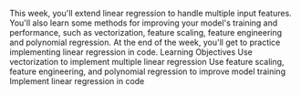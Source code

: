 This week, you'll extend linear regression to handle multiple input features. You'll also learn some methods for improving your model's training and performance, such as vectorization, feature scaling, feature engineering and polynomial regression. At the end of the week, you'll get to practice implementing linear regression in code.
Learning Objectives
Use vectorization to implement multiple linear regression
Use feature scaling, feature engineering, and polynomial regression to improve model training
Implement linear regression in code